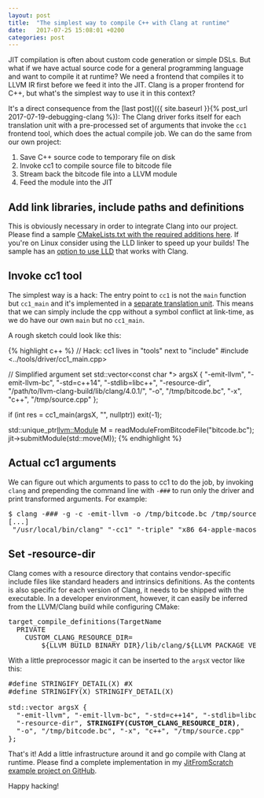 ```yaml
---
layout: post
title:  "The simplest way to compile C++ with Clang at runtime"
date:   2017-07-25 15:08:01 +0200
categories: post
--- 
```

JIT compilation is often about custom code generation or simple DSLs. But what if we have actual source code for a general programming language and want to compile it at runtime? We need a frontend that compiles it to LLVM IR first before we feed it into the JIT. Clang is a proper frontend for C++, but what's the simplest way to use it in this context?

It's a direct consequence from the [last post]({{ site.baseurl }}{% post_url 2017-07-19-debugging-clang %}): The Clang driver forks itself for each translation unit with a pre-processed set of arguments that invoke the `cc1` frontend tool, which does the actual compile job. We can do the same from our own project:

1. Save C++ source code to temporary file on disk
2. Invoke cc1 to compile source file to bitcode file
3. Stream back the bitcode file into a LLVM module
4. Feed the module into the JIT

## Add link libraries, include paths and definitions

This is obviously necessary in order to integrate Clang into our project. Please find a sample [CMakeLists.txt with the required additions here](https://github.com/weliveindetail/JitFromScratch/blob/jit-from-source/cpp-clang/CMakeLists.txt). If you're on Linux consider using the LLD linker to speed up your builds! The sample has an [option to use LLD](https://github.com/weliveindetail/JitFromScratch/blob/jit-from-source/cpp-clang/CMakeLists.txt#L55) that works with Clang.

## Invoke cc1 tool

The simplest way is a hack: The entry point to `cc1` is not the `main` function but `cc1_main` and it's implemented in a [separate translation unit](https://github.com/llvm-mirror/clang/blob/master/tools/driver/cc1_main.cpp). This means that we can simply include the cpp without a symbol conflict at link-time, as we do have our own `main` but no `cc1_main`.

A rough sketch could look like this:

{% highlight c++ %}
// Hack: cc1 lives in "tools" next to "include"
#include <../tools/driver/cc1_main.cpp>

// Simplified argument set
std::vector<const char *> argsX { "-emit-llvm", "-emit-llvm-bc", "-std=c++14", "-stdlib=libc++", "-resource-dir", "/path/to/llvm-clang-build/lib/clang/4.0.1/", "-o", "/tmp/bitcode.bc", "-x", "c++", "/tmp/source.cpp" };

if (int res = cc1_main(argsX, "", nullptr))
  exit(-1);

std::unique_ptr<llvm::Module> M = readModuleFromBitcodeFile("bitcode.bc");
jit->submitModule(std::move(M));
{% endhighlight %}

## Actual cc1 arguments

We can figure out which arguments to pass to cc1 to do the job, by invoking `clang` and prepending the command line with `-###` to run only the driver and print transformed arguments. For example:

<pre>
$ clang -### -g -c -emit-llvm -o /tmp/bitcode.bc /tmp/source.cpp
[...]
 "/usr/local/bin/clang" "-cc1" "-triple" "x86_64-apple-macosx10.12.0" "-Wdeprecated-objc-isa-usage" "-Werror=deprecated-objc-isa-usage" "-emit-llvm-bc" "-emit-llvm-uselists" "-disable-free" "-main-file-name" "/tmp/source.cpp" "-mrelocation-model" "pic" "-pic-level" "2" "-mthread-model" "posix" "-mdisable-fp-elim" "-masm-verbose" "-munwind-tables" "-target-cpu" "penryn" "-target-linker-version" "274.1" "-dwarf-column-info" "-debug-info-kind=standalone" "-dwarf-version=4" "-debugger-tuning=lldb" "-coverage-notes-file" "/tmp/bitcode.gcno" "-resource-dir" "/Users/user/Develop/llvm40/llvm40-clang/lib/clang/4.0.1" "-stdlib=libc++" "-fdeprecated-macro" "-fdebug-compilation-dir" "/Users/user/Develop/JitFromScratch" "-ferror-limit" "19" "-fmessage-length" "181" "-stack-protector" "1" "-fblocks" "-fobjc-runtime=macosx-10.12.0" "-fencode-extended-block-signature" "-fcxx-exceptions" "-fexceptions" "-fmax-type-align=16" "-fdiagnostics-show-option" "-fcolor-diagnostics" "-o" "/tmp/bitcode.bc" "-x" "c++" "/tmp/source.cpp"
</pre>

## Set -resource-dir

Clang comes with a resource directory that contains vendor-specific include files like standard headers and intrinsics definitions. As the contents is also specific for each version of Clang, it needs to be shipped with the executable. In a developer environment, however, it can easily be inferred from the LLVM/Clang build while configuring CMake:

<pre>
target_compile_definitions(TargetName
  PRIVATE
    CUSTOM_CLANG_RESOURCE_DIR=
        ${LLVM_BUILD_BINARY_DIR}/lib/clang/${LLVM_PACKAGE_VERSION})
</pre>

With a little preprocessor magic it can be inserted to the `argsX` vector like this:
<pre>
#define STRINGIFY_DETAIL(X) #X
#define STRINGIFY(X) STRINGIFY_DETAIL(X)

std::vector<const char *> argsX { 
  "-emit-llvm", "-emit-llvm-bc", "-std=c++14", "-stdlib=libc++", 
  "-resource-dir", <b>STRINGIFY(CUSTOM_CLANG_RESOURCE_DIR)</b>, 
  "-o", "/tmp/bitcode.bc", "-x", "c++", "/tmp/source.cpp" 
};
</pre>

That's it! Add a little infrastructure around it and go compile with Clang at runtime. Please find a complete implementation in my [JitFromScratch example project on GitHub](https://github.com/weliveindetail/JitFromScratch/tree/jit-from-source/cpp-clang).

Happy hacking!
